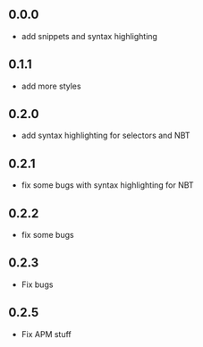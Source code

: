 ## 0.0.0
 * add snippets and syntax highlighting

## 0.1.1
 * add more styles

## 0.2.0
 * add syntax highlighting for selectors and NBT

## 0.2.1
 * fix some bugs with syntax highlighting for NBT

## 0.2.2
 * fix some bugs

## 0.2.3
 * Fix bugs

## 0.2.5
 * Fix APM stuff

